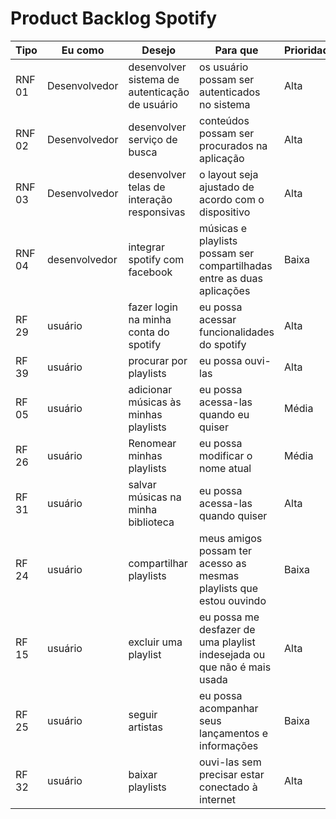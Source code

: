# Product Backlog Spotify

|Tipo|Eu como|Desejo|Para que|Prioridade|Status|
|--|--|--|--|--|--|
|RNF 01|Desenvolvedor|desenvolver sistema de autenticação de usuário|os usuário possam ser autenticados no sistema|Alta|To do|
|RNF 02|Desenvolvedor|desenvolver serviço de busca|conteúdos possam ser procurados na aplicação|Alta|To do|
|RNF 03|Desenvolvedor|desenvolver telas de interação responsivas|o layout seja ajustado de acordo com o dispositivo|Alta|To do|
|RNF 04|desenvolvedor|integrar spotify com  facebook|músicas e playlists possam ser compartilhadas entre as duas aplicações|Baixa|To do|
|RF 29| usuário| fazer login na minha conta do spotify | eu possa acessar funcionalidades do spotify|Alta|To do|
|RF 39|usuário|procurar por playlists|eu possa ouvi-las|Alta|To do|
|RF 05|usuário|adicionar músicas às minhas playlists|eu possa acessa-las quando eu quiser|Média|To do|
|RF 26|usuário|Renomear minhas playlists|eu possa modificar o nome atual|Média|To do|
|RF 31|usuário|salvar músicas na minha biblioteca|eu possa acessa-las quando quiser|Alta|To do|
|RF 24|usuário|compartilhar playlists|meus amigos possam ter acesso as mesmas playlists que estou ouvindo|Baixa|To do|
|RF 15|usuário|excluir uma playlist|eu possa me desfazer de uma playlist indesejada ou que não é mais usada|Alta|To do|
|RF 25|usuário|seguir artistas|eu possa acompanhar seus lançamentos e informações|Baixa|To do|
|RF 32|usuário|baixar playlists|ouvi-las sem precisar estar  conectado à internet|Alta|To do|